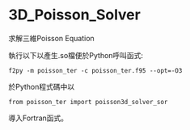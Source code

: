 # 3D_Poisson_Solver
求解三維Poisson Equation

執行以下以產生.so檔便於Python呼叫函式:
```
f2py -m poisson_ter -c poisson_ter.f95 --opt=-O3
```


於Python程式碼中以
```
from poisson_ter import poisson3d_solver_sor
```
導入Fortran函式。
